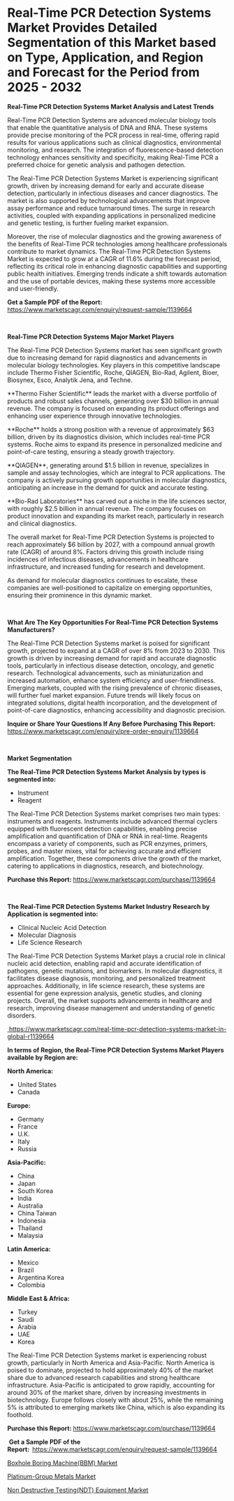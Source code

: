 <p><h1>Real-Time PCR Detection Systems Market Provides Detailed Segmentation of this Market based on Type, Application, and Region and Forecast for the Period from 2025 - 2032</h1></p><p><strong>Real-Time PCR Detection Systems Market Analysis and Latest Trends</strong></p>
<p><p>Real-Time PCR Detection Systems are advanced molecular biology tools that enable the quantitative analysis of DNA and RNA. These systems provide precise monitoring of the PCR process in real-time, offering rapid results for various applications such as clinical diagnostics, environmental monitoring, and research. The integration of fluorescence-based detection technology enhances sensitivity and specificity, making Real-Time PCR a preferred choice for genetic analysis and pathogen detection.</p><p>The Real-Time PCR Detection Systems Market is experiencing significant growth, driven by increasing demand for early and accurate disease detection, particularly in infectious diseases and cancer diagnostics. The market is also supported by technological advancements that improve assay performance and reduce turnaround times. The surge in research activities, coupled with expanding applications in personalized medicine and genetic testing, is further fueling market expansion.</p><p>Moreover, the rise of molecular diagnostics and the growing awareness of the benefits of Real-Time PCR technologies among healthcare professionals contribute to market dynamics. The Real-Time PCR Detection Systems Market is expected to grow at a CAGR of 11.6% during the forecast period, reflecting its critical role in enhancing diagnostic capabilities and supporting public health initiatives. Emerging trends indicate a shift towards automation and the use of portable devices, making these systems more accessible and user-friendly.</p></p>
<p><strong>Get a Sample PDF of the Report:&nbsp;</strong> <a href="https://www.marketscagr.com/enquiry/request-sample/1139664?utm_campaign=1879&utm_medium=2&utm_source=Github&utm_content=ia&utm_term=25032025&utm_id=real-time-pcr-detection-systems">https://www.marketscagr.com/enquiry/request-sample/1139664</a></p>
<p>&nbsp;</p>
<p><strong>Real-Time PCR Detection Systems Major Market Players</strong></p>
<p><p>The Real-Time PCR Detection Systems market has seen significant growth due to increasing demand for rapid diagnostics and advancements in molecular biology technologies. Key players in this competitive landscape include Thermo Fisher Scientific, Roche, QIAGEN, Bio-Rad, Agilent, Bioer, Biosynex, Esco, Analytik Jena, and Techne.</p><p>**Thermo Fisher Scientific** leads the market with a diverse portfolio of products and robust sales channels, generating over $30 billion in annual revenue. The company is focused on expanding its product offerings and enhancing user experience through innovative technologies.</p><p>**Roche** holds a strong position with a revenue of approximately $63 billion, driven by its diagnostics division, which includes real-time PCR systems. Roche aims to expand its presence in personalized medicine and point-of-care testing, ensuring a steady growth trajectory.</p><p>**QIAGEN**, generating around $1.5 billion in revenue, specializes in sample and assay technologies, which are integral to PCR applications. The company is actively pursuing growth opportunities in molecular diagnostics, anticipating an increase in the demand for quick and accurate testing.</p><p>**Bio-Rad Laboratories** has carved out a niche in the life sciences sector, with roughly $2.5 billion in annual revenue. The company focuses on product innovation and expanding its market reach, particularly in research and clinical diagnostics.</p><p>The overall market for Real-Time PCR Detection Systems is projected to reach approximately $6 billion by 2027, with a compound annual growth rate (CAGR) of around 8%. Factors driving this growth include rising incidences of infectious diseases, advancements in healthcare infrastructure, and increased funding for research and development.</p><p>As demand for molecular diagnostics continues to escalate, these companies are well-positioned to capitalize on emerging opportunities, ensuring their prominence in this dynamic market.</p></p>
<p>&nbsp;</p>
<p><strong>What Are The Key Opportunities For Real-Time PCR Detection Systems Manufacturers?</strong></p>
<p><p>The Real-Time PCR Detection Systems market is poised for significant growth, projected to expand at a CAGR of over 8% from 2023 to 2030. This growth is driven by increasing demand for rapid and accurate diagnostic tools, particularly in infectious disease detection, oncology, and genetic research. Technological advancements, such as miniaturization and increased automation, enhance system efficiency and user-friendliness. Emerging markets, coupled with the rising prevalence of chronic diseases, will further fuel market expansion. Future trends will likely focus on integrated solutions, digital health incorporation, and the development of point-of-care diagnostics, enhancing accessibility and diagnostic precision.</p></p>
<p><strong>Inquire or Share Your Questions If Any Before Purchasing This Report:</strong> <a href="https://www.marketscagr.com/enquiry/pre-order-enquiry/1139664?utm_campaign=1879&utm_medium=2&utm_source=Github&utm_content=ia&utm_term=25032025&utm_id=real-time-pcr-detection-systems">https://www.marketscagr.com/enquiry/pre-order-enquiry/1139664</a></p>
<p>&nbsp;</p>
<p><strong>Market Segmentation</strong></p>
<p><strong>The Real-Time PCR Detection Systems Market Analysis by types is segmented into:</strong></p>
<p><ul><li>Instrument</li><li>Reagent</li></ul></p>
<p><p>The Real-Time PCR Detection Systems market comprises two main types: instruments and reagents. Instruments include advanced thermal cyclers equipped with fluorescent detection capabilities, enabling precise amplification and quantification of DNA or RNA in real-time. Reagents encompass a variety of components, such as PCR enzymes, primers, probes, and master mixes, vital for achieving accurate and efficient amplification. Together, these components drive the growth of the market, catering to applications in diagnostics, research, and biotechnology.</p></p>
<p><strong>Purchase this Report:&nbsp;</strong><a href="https://www.marketscagr.com/purchase/1139664?utm_campaign=1879&utm_medium=2&utm_source=Github&utm_content=ia&utm_term=25032025&utm_id=real-time-pcr-detection-systems">https://www.marketscagr.com/purchase/1139664</a></p>
<p>&nbsp;</p>
<p><strong>The Real-Time PCR Detection Systems Market Industry Research by Application is segmented into:</strong></p>
<p><ul><li>Clinical Nucleic Acid Detection</li><li>Molecular Diagnosis</li><li>Life Science Research</li></ul></p>
<p><p>The Real-Time PCR Detection Systems Market plays a crucial role in clinical nucleic acid detection, enabling rapid and accurate identification of pathogens, genetic mutations, and biomarkers. In molecular diagnostics, it facilitates disease diagnosis, monitoring, and personalized treatment approaches. Additionally, in life science research, these systems are essential for gene expression analysis, genetic studies, and cloning projects. Overall, the market supports advancements in healthcare and research, improving disease management and understanding of genetic disorders.</p></p>
<p><a href="https://www.marketscagr.com/real-time-pcr-detection-systems-market-in-global-r1139664?utm_campaign=1879&utm_medium=2&utm_source=Github&utm_content=ia&utm_term=25032025&utm_id=real-time-pcr-detection-systems">&nbsp;https://www.marketscagr.com/real-time-pcr-detection-systems-market-in-global-r1139664</a></p>
<p><strong>In terms of Region, the Real-Time PCR Detection Systems Market Players available by Region are:</strong></p>
<p>
    <p> <strong> North America: </strong>
        <ul>
            <li>United States</li>
            <li>Canada</li>
        </ul>
        </p> 
    <p> <strong> Europe: </strong>
        <ul>
            <li>Germany</li>
            <li>France</li>
            <li>U.K.</li>
            <li>Italy</li>
            <li>Russia</li>
        </ul>
        </p> 
    <p> <strong> Asia-Pacific: </strong>
        <ul>
            <li>China</li>
            <li>Japan</li>
            <li>South Korea</li>
            <li>India</li>
            <li>Australia</li>
            <li>China Taiwan</li>
            <li>Indonesia</li>
            <li>Thailand</li>
            <li>Malaysia</li>
        </ul>
        </p> 
    <p> <strong> Latin America: </strong>
        <ul>
            <li>Mexico</li>
            <li>Brazil</li>
            <li>Argentina Korea</li>
            <li>Colombia</li>
        </ul>
        </p> 
    <p> <strong> Middle East & Africa: </strong>
        <ul>
            <li>Turkey</li>
            <li>Saudi</li>
            <li>Arabia</li>
            <li>UAE</li>
            <li>Korea</li>
        </ul>
    </p>
    </p>
<p><p>The Real-Time PCR Detection Systems market is experiencing robust growth, particularly in North America and Asia-Pacific. North America is poised to dominate, projected to hold approximately 40% of the market share due to advanced research capabilities and strong healthcare infrastructure. Asia-Pacific is anticipated to grow rapidly, accounting for around 30% of the market share, driven by increasing investments in biotechnology. Europe follows closely with about 25%, while the remaining 5% is attributed to emerging markets like China, which is also expanding its foothold.</p></p>
<p><strong>Purchase this Report: </strong><a href="https://www.marketscagr.com/purchase/1139664?utm_campaign=1879&utm_medium=2&utm_source=Github&utm_content=ia&utm_term=25032025&utm_id=real-time-pcr-detection-systems">https://www.marketscagr.com/purchase/1139664</a></p>
<p>&nbsp;<strong>Get a Sample PDF of the Report:&nbsp;&nbsp;</strong><a href="https://www.marketscagr.com/enquiry/request-sample/1139664?utm_campaign=1879&utm_medium=2&utm_source=Github&utm_content=ia&utm_term=25032025&utm_id=real-time-pcr-detection-systems">https://www.marketscagr.com/enquiry/request-sample/1139664</a></p>
<p><strong></strong></p>
<p><p><a href="https://github.com/FassouRP/Market-Research-Report-List-7/blob/main/boxhole-boring-machinebbm-market.md?utm_campaign=1879&utm_medium=2&utm_source=Github&utm_content=ia&utm_term=25032025&utm_id=real-time-pcr-detection-systems">Boxhole Boring Machine(BBM) Market</a></p><p><a href="https://github.com/zeraikulkawb/Market-Research-Report-List-1/blob/main/platinum-group-metals-market.md?utm_campaign=1879&utm_medium=2&utm_source=Github&utm_content=ia&utm_term=25032025&utm_id=real-time-pcr-detection-systems">Platinum-Group Metals Market</a></p><p><a href="https://github.com/rahu1506/Market-Research-Report-List-7/blob/main/non-destructive-testingndt-equipment-market.md?utm_campaign=1879&utm_medium=2&utm_source=Github&utm_content=ia&utm_term=25032025&utm_id=real-time-pcr-detection-systems">Non Destructive Testing(NDT) Equipment Market</a></p></p>